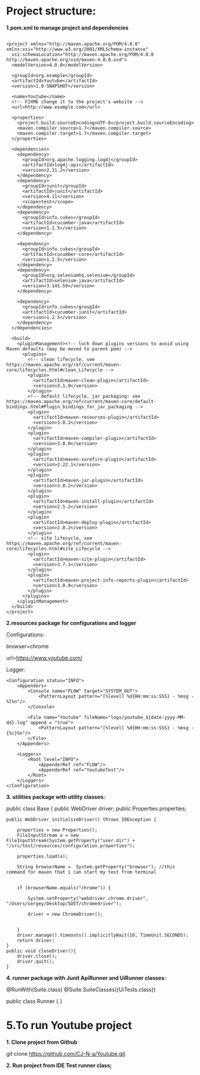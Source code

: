 # **Project structure:**

**1.pom.xml to manage project and dependencies**

```<?xml version="1.0" encoding="UTF-8"?>

<project xmlns="http://maven.apache.org/POM/4.0.0" xmlns:xsi="http://www.w3.org/2001/XMLSchema-instance"
  xsi:schemaLocation="http://maven.apache.org/POM/4.0.0 http://maven.apache.org/xsd/maven-4.0.0.xsd">
  <modelVersion>4.0.0</modelVersion>

  <groupId>org.example</groupId>
  <artifactId>Youtube</artifactId>
  <version>1.0-SNAPSHOT</version>

  <name>Youtube</name>
  <!-- FIXME change it to the project's website -->
  <url>http://www.example.com</url>

  <properties>
    <project.build.sourceEncoding>UTF-8</project.build.sourceEncoding>
    <maven.compiler.source>1.7</maven.compiler.source>
    <maven.compiler.target>1.7</maven.compiler.target>
  </properties>

  <dependencies>
    <dependency>
      <groupId>org.apache.logging.log4j</groupId>
      <artifactId>log4j-api</artifactId>
      <version>2.11.2</version>
    </dependency>
    <dependency>
      <groupId>junit</groupId>
      <artifactId>junit</artifactId>
      <version>4.11</version>
      <scope>test</scope>
    </dependency>
    <dependency>
      <groupId>info.cukes</groupId>
      <artifactId>cucumber-java</artifactId>
      <version>1.2.5</version>
    </dependency>

    <dependency>
      <groupId>info.cukes</groupId>
      <artifactId>cucumber-core</artifactId>
      <version>1.2.5</version>
    </dependency>
    <dependency>
      <groupId>org.seleniumhq.selenium</groupId>
      <artifactId>selenium-java</artifactId>
      <version>3.141.59</version>
    </dependency>

    <dependency>
      <groupId>info.cukes</groupId>
      <artifactId>cucumber-junit</artifactId>
      <version>1.2.5</version>
    </dependency>
  </dependencies>

  <build>
    <pluginManagement><!-- lock down plugins versions to avoid using Maven defaults (may be moved to parent pom) -->
      <plugins>
        <!-- clean lifecycle, see https://maven.apache.org/ref/current/maven-core/lifecycles.html#clean_Lifecycle -->
        <plugin>
          <artifactId>maven-clean-plugin</artifactId>
          <version>3.1.0</version>
        </plugin>
        <!-- default lifecycle, jar packaging: see https://maven.apache.org/ref/current/maven-core/default-bindings.html#Plugin_bindings_for_jar_packaging -->
        <plugin>
          <artifactId>maven-resources-plugin</artifactId>
          <version>3.0.2</version>
        </plugin>
        <plugin>
          <artifactId>maven-compiler-plugin</artifactId>
          <version>3.8.0</version>
        </plugin>
        <plugin>
          <artifactId>maven-surefire-plugin</artifactId>
          <version>2.22.1</version>
        </plugin>
        <plugin>
          <artifactId>maven-jar-plugin</artifactId>
          <version>3.0.2</version>
        </plugin>
        <plugin>
          <artifactId>maven-install-plugin</artifactId>
          <version>2.5.2</version>
        </plugin>
        <plugin>
          <artifactId>maven-deploy-plugin</artifactId>
          <version>2.8.2</version>
        </plugin>
        <!-- site lifecycle, see https://maven.apache.org/ref/current/maven-core/lifecycles.html#site_Lifecycle -->
        <plugin>
          <artifactId>maven-site-plugin</artifactId>
          <version>3.7.1</version>
        </plugin>
        <plugin>
          <artifactId>maven-project-info-reports-plugin</artifactId>
          <version>3.0.0</version>
        </plugin>
      </plugins>
    </pluginManagement>
  </build>
</project>
```


**2.resources package for configurations and logger**

 Configurations:

 browser=chrome

 url=https://www.youtube.com/

Logger:
```<?xml version="1.0" encoding="UTF-8" ?>
<Configuration status="INFO">
    <Appenders>
        <Console name="FLOW" target="SYSTEM_OUT">
            <PatternLayout pattern="[%level] %d{HH:mm:ss:SSS} - %msg - %l%n"/>
        </Console>

        <File name="Youtube" fileName="logs/youtube_${date:yyyy-MM-dd}.log" append = "true">
            <PatternLayout pattern="[%level] %d{HH:mm:ss:SSS} - %msg - {%c}%n"/>
        </File>
    </Appenders>

    <Loggers>
        <Root level="INFO">
            <AppenderRef ref="FLOW"/>
            <AppenderRef ref="YoutubeTest"/>
        </Root>
    </Loggers>
</Configuration>
```
**3. utilities package with utility classes:**

public class Base {
public WebDriver driver;
public Properties properties;

    public WebDriver initializeDriver() throws IOException {

        properties = new Properties();
        FileInputStream a = new FileInputStream(System.getProperty("user.dir") + "/src/test/resources/configuration.properties");

        properties.load(a);

        String browserName =  System.getProperty("browser"); //this command for maven that i can start my test from terminal
       

        if (browserName.equals("chrome")) {

            System.setProperty("webdriver.chrome.driver", "/Users/sergey/Desktop/SDET/chromedriver");

            driver = new ChromeDriver();
          
       
        }
        driver.manage().timeouts().implicitlyWait(10, TimeUnit.SECONDS);
        return driver;
    }
    public void closeDriver(){
        driver.close();
        driver.quit();
    }
**4. runner package with Junit ApiRunner and UiRunner classes:**

@RunWith(Suite.class)
@Suite.SuiteClasses({UiTests.class})

public class Runner {
}

# 5.To run Youtube project 

**1. Clone project from Github**

git clone https://github.com/CJ-N-a/Youtube.git

**2. Run project from IDE Test runner class;**
